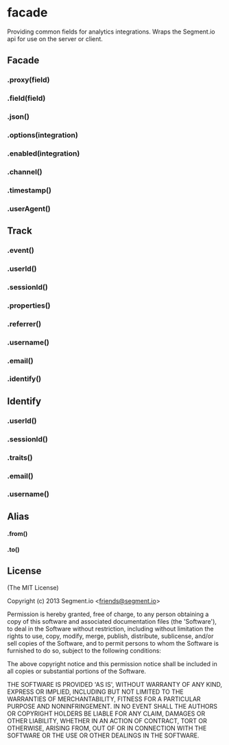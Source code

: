 
# facade

  Providing common fields for analytics integrations. Wraps the Segment.io api for use on the server or client.


## Facade

### .proxy(field)

### .field(field)

### .json()

### .options(integration)

### .enabled(integration)

### .channel()

### .timestamp()

### .userAgent()



## Track

### .event()

### .userId()

### .sessionId()

### .properties()

### .referrer()

### .username()

### .email()

### .identify()



## Identify

### .userId()

### .sessionId()

### .traits()

### .email()

### .username()



## Alias

#### .from()

#### .to()


## License

(The MIT License)

Copyright (c) 2013 Segment.io &lt;friends@segment.io&gt;

Permission is hereby granted, free of charge, to any person obtaining
a copy of this software and associated documentation files (the
'Software'), to deal in the Software without restriction, including
without limitation the rights to use, copy, modify, merge, publish,
distribute, sublicense, and/or sell copies of the Software, and to
permit persons to whom the Software is furnished to do so, subject to
the following conditions:

The above copyright notice and this permission notice shall be
included in all copies or substantial portions of the Software.

THE SOFTWARE IS PROVIDED 'AS IS', WITHOUT WARRANTY OF ANY KIND,
EXPRESS OR IMPLIED, INCLUDING BUT NOT LIMITED TO THE WARRANTIES OF
MERCHANTABILITY, FITNESS FOR A PARTICULAR PURPOSE AND NONINFRINGEMENT.
IN NO EVENT SHALL THE AUTHORS OR COPYRIGHT HOLDERS BE LIABLE FOR ANY
CLAIM, DAMAGES OR OTHER LIABILITY, WHETHER IN AN ACTION OF CONTRACT,
TORT OR OTHERWISE, ARISING FROM, OUT OF OR IN CONNECTION WITH THE
SOFTWARE OR THE USE OR OTHER DEALINGS IN THE SOFTWARE.